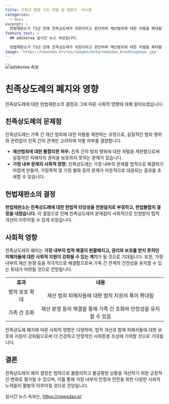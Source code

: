 ```yaml
---
title: 가족간 횡령 사건 처벌 길 열렸다  박수홍
categories:
  - News
excerpt: >
  헌법재판소가 71년 만에 친족상도례가 위헌이라고 판단하여 재산범죄에 대한 처벌을 확대할 예정입니다. 이번 결정은 방송인 박수홍 씨의 사건을 시작으로 친족 간 재산범죄에 대한 사법적 처리가 불가능한 문제에 대한 해결책으로 받아들여지고 있습니다. 또한, 헌법재판소는 이러한 상도례가 너무 넓고 현실과 거리가 있다며, 피해자와 가해자 사이의 실제 관계를 고려하지 않고 형을 면제하는 판결을 내리는 것에 대한 우려를 표명했습니다. 이에 따라 해당 조항의 적용이 중지되고 국회가 법을 변경하지 않을 경우 효력을 상실할 것으로 전망됩니다.
feature_text: >
  ## adskorea 실시간 뉴스 속보입니다.

  헌법재판소가 71년 만에 친족상도례가 위헌이라고 판단하여 재산범죄에 대한 처벌을 확대할 예정입니다. 이번 결정은 방송인 박수홍 씨의 사건을 시작으로 친족 간 재산범죄에 대한 사법적 처리가 불가능한 문제에 대한 해결책으로 받아들여지고 있습니다. 또한, 헌법재판소는 이러한 상도례가 너무 넓고 현실과 거리가 있다며, 피해자와 가해자 사이의 실제 관계를 고려하지 않고 형을 면제하는 판결을 내리는 것에 대한 우려를 표명했습니다. 이에 따라 해당 조항의 적용이 중지되고 국회가 법을 변경하지 않을 경우 효력을 상실할 것으로 전망됩니다.
image: 'https://newsdao.kr/res/images/meta/newsdao_breakingnews.jpg'
---
```


<p><img src="https://newsdao.kr/res/images/meta/newsdao_breakingnews.jpg" alt="adskorea 속보" /></p>

<h1>친족상도례의 폐지와 영향</h1>

<p data-ke-size="size16">친족상도례에 대한 헌법재판소의 결정과 그에 따른 사회적 영향에 대해 알아보겠습니다.</p>

<h2>친족상도례의 문제점</h2>

<p data-ke-size="size16">친족상도례는 가족 간 재산 범죄에 대한 처벌을 제한하는 규정으로, 실질적인 범죄 행위와 관련없이 친족 간의 관계만 고려하여 처벌 여부를 결정합니다.</p>

<ul>
  <li><b>재산범죄에 대한 불합리한 처우:</b> 친족 간의 범죄 행위에 대한 처벌을 제한함으로써 실질적인 피해자의 권익을 보호하지 못하는 문제가 있습니다.</li>
  <li><b>가정 내부 문제의 사회적 영향:</b> 친족상도례는 가정 내부의 문제를 법적으로 해결하기 어렵게 만들어, 가정폭력 및 가정 불화 등의 문제가 미온적으로 대응되는 결과를 초래할 수 있습니다.</li>
</ul>

<h2>헌법재판소의 결정</h2>

<p data-ke-size="size16"><b>헌법재판소는 친족상도례에 대한 헌법적 타당성을 전원일치로 부정하고, 헌법불합치 결정을 내렸습니다.</b> 이 결정으로 인해 친족상도례의 문제점이 사회적으로 인정받아 법적 개선이 이루어질 수 있게 되었습니다.</p>

<h2>사회적 영향</h2>

<p data-ke-size="size16">친족상도례의 폐지는 <b>가정 내부의 법적 해결이 원활해지고, 권리와 보호를 받지 못하던 피해자들에 대한 사회적 지원이 강화될 수 있는 계기</b>가 될 것으로 기대됩니다. 또한, 가정 내부의 재산 분쟁 등을 적극적으로 해결함으로써 가족 간 관계의 건전성을 유지할 수 있는 토대가 마련될 것으로 전망됩니다.</p>

<table>
  <tr>
    <td style="text-align: center; height: 17px;"><b>효과</b></td>
    <td style="text-align: center; height: 17px;"><b>내용</b></td>
  </tr>
  <tr>
    <td style="text-align: center; height: 17px;">법적 보호 확대</td>
    <td style="text-align: center; height: 17px;">재산 범죄 피해자들에 대한 법적 지원의 폭이 확대됨</td>
  </tr>
  <tr>
    <td style="text-align: center; height: 17px;">가족 간 조화</td>
    <td style="text-align: center; height: 17px;">재산 분쟁 등의 해결을 통해 가족 간 조화와 안정성을 유지할 수 있음</td>
  </tr>
</table>

<p data-ke-size="size16">친족상도례 폐지에 따른 사회적 영향은 다양하며, 법적 개선과 함께 피해자들에 대한 보호와 지원이 강화됨으로써 더 건강하고 안정적인 사회환경 조성에 기여할 것으로 기대됩니다.</p>

<h2>결론</h2>

<p data-ke-size="size16">친족상도례의 폐지 결정은 법적으로 불합리하고 불공평한 상황을 개선하기 위한 긍정적인 변화로 평가될 수 있으며, 이를 통해 가정 내부의 안정과 안전을 위한 다양한 사회적 노력들이 활발히 이루어질 것으로 전망됩니다.</p>
실시간 뉴스 속보는, <a href="https://newsdao.kr" rel="dofollow">https://newsdao.kr</a>


